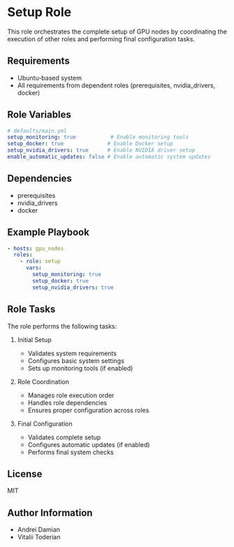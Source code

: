 # Setup Role

This role orchestrates the complete setup of GPU nodes by coordinating the execution of other roles and performing final configuration tasks.

## Requirements

- Ubuntu-based system
- All requirements from dependent roles (prerequisites, nvidia_drivers, docker)

## Role Variables

```yaml
# defaults/main.yml
setup_monitoring: true           # Enable monitoring tools
setup_docker: true              # Enable Docker setup
setup_nvidia_drivers: true      # Enable NVIDIA driver setup
enable_automatic_updates: false # Enable automatic system updates
```

## Dependencies

- prerequisites
- nvidia_drivers
- docker

## Example Playbook

```yaml
- hosts: gpu_nodes
  roles:
    - role: setup
      vars:
        setup_monitoring: true
        setup_docker: true
        setup_nvidia_drivers: true
```

## Role Tasks

The role performs the following tasks:

1. Initial Setup
   - Validates system requirements
   - Configures basic system settings
   - Sets up monitoring tools (if enabled)

2. Role Coordination
   - Manages role execution order
   - Handles role dependencies
   - Ensures proper configuration across roles

3. Final Configuration
   - Validates complete setup
   - Configures automatic updates (if enabled)
   - Performs final system checks

## License

MIT

## Author Information

- Andrei Damian
- Vitalii Toderian 